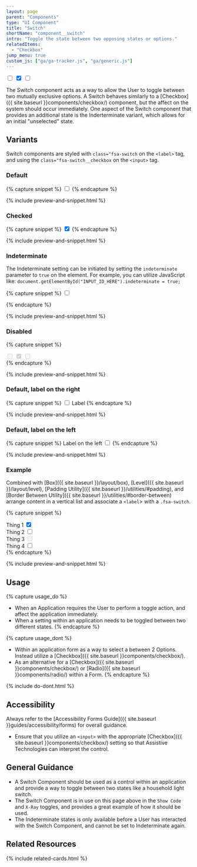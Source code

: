 ```yaml
---
layout: page
parent: "Components"
type: "UI Component"
title: "Switch"
shortName: "component__switch"
intro: "Toggle the state between two opposing states or options."
relatedItems:
  - "Checkbox"
jump_menu: true
custom_js: ["ga/ga-tracker.js", "ga/generic.js"]
---
```


<div class="ds-preview">
  <div class="fsa-level">
    <label class="fsa-switch">
      <input type="checkbox" class="fsa-switch__checkbox">
      <span class="fsa-switch__track"></span>
    </label>
    <label class="fsa-switch">
      <input checked type="checkbox" class="fsa-switch__checkbox">
      <span class="fsa-switch__track"></span>
    </label>
    <label class="fsa-switch">
      <input type="checkbox" class="fsa-switch__checkbox" id="switch-indeterminate-example__00">
      <span class="fsa-switch__track"></span>
    </label>
  </div>
  <script>
    document.getElementById("switch-indeterminate-example__00").indeterminate = true;
  </script>
</div>

The Switch component acts as a way to allow the User to toggle between two mutually exclusive options. A Switch behaves similarly to a [Checkbox]({{ site.baseurl }}components/checkbox/) component, but the affect on the system should occur immediately. One aspect of the Switch component that provides an additional state is the Inderterminate variant, which allows for an initial "unselected" state.

## Variants

Switch components are styled with `class="fsa-switch` on the `<label>` tag, and using the `class="fsa-switch__checkbox` on the `<input>` tag.

### Default

{% capture snippet %}
<label class="fsa-switch">
  <input type="checkbox" class="fsa-switch__checkbox" id="switch-example__123" name="switch-example__123">
  <span class="fsa-switch__track"></span>
</label>
{% endcapture %}

{% include preview-and-snippet.html %}

### Checked

{% capture snippet %}
<label class="fsa-switch">
  <input checked type="checkbox" class="fsa-switch__checkbox" id="switch-example__456" name="switch-example__456">
  <span class="fsa-switch__track"></span>
</label>
{% endcapture %}

{% include preview-and-snippet.html %}

### Indeterminate

The Indeterminate setting can be initiated by setting the `indeterminate` parameter to `true` on the element. For example, you can utilize JavaScript like: `document.getElementById("INPUT_ID_HERE").indeterminate = true;`

{% capture snippet %}
<label class="fsa-switch">
  <input type="checkbox" class="fsa-switch__checkbox" id="checkbox-indeterminate-example__01" name="checkbox-indeterminate-example__01">
  <span class="fsa-switch__track"></span>
</label>
<script>
  document.getElementById("checkbox-indeterminate-example__01").indeterminate = true;
</script>
{% endcapture %}

{% include preview-and-snippet.html %}

### Disabled
{% capture snippet %}
<div class="fsa-level">
  <label class="fsa-switch">
    <input disabled type="checkbox" class="fsa-switch__checkbox">
    <span class="fsa-switch__track"></span>
  </label>
  <label class="fsa-switch">
    <input checked disabled type="checkbox" class="fsa-switch__checkbox">
    <span class="fsa-switch__track"></span>
  </label>
  <label class="fsa-switch">
    <input type="checkbox" class="fsa-switch__checkbox" id="checkbox-indeterminate-example__02" disabled>
    <span class="fsa-switch__track"></span>
  </label>
</div>
<script>
  document.getElementById("checkbox-indeterminate-example__02").indeterminate = true;
</script>
{% endcapture %}

{% include preview-and-snippet.html %}

### Default, label on the right

{% capture snippet %}
<span class="fsa-level fsa-level--inline">
  <label class="fsa-switch">
    <input type="checkbox" class="fsa-switch__checkbox" id="switch-example__wy7" name="switch-example__wy7">
    <span class="fsa-switch__track"></span>
  </label>
  <label for="switch-example__wy7">Label</label>
</span>
{% endcapture %}

{% include preview-and-snippet.html %}

### Default, label on the left

{% capture snippet %}
<span class="fsa-level fsa-level--inline">
  <label for="switch-example__hghg7s_1">Label on the left</label>
  <label class="fsa-switch">
    <input type="checkbox" class="fsa-switch__checkbox" id="switch-example__hghg7s_1" name="switch-example__hghg7s_1">
    <span class="fsa-switch__track"></span>
  </label>
</span>
{% endcapture %}

{% include preview-and-snippet.html %}

### Example
Combined with [Box]({{ site.baseurl }}/layout/box), [Level]({{ site.baseurl }}/layout/level), [Padding Utility]({{ site.baseurl }}/utilities/#padding), and [Border Between Utility]({{ site.baseurl }}/utilities/#border-between) arrange content in a vertical list and associate a `<label`> with a `.fsa-switch`.

{% capture snippet %}
<div class="fsa-grid">
  <div class="fsa-grid__1 fsa-grid__1/3@m">
    <div class="fsa-box fsa-p--none fsa-border-between-horizontal--xxs">
      <div class="fsa-level fsa-level--justify-between fsa-p--xs fsa-p-l--s fsa-p-r--s">
        <label for="switch-thing__01">Thing 1</label>
        <label class="fsa-switch">
          <input type="checkbox" class="fsa-switch__checkbox" id="switch-thing__01" name="switch-thing__01" checked="">
          <span class="fsa-switch__track"></span>
        </label>
      </div>
      <div class="fsa-level fsa-level--justify-between fsa-p--xs fsa-p-l--s fsa-p-r--s">
        <label for="switch-thing__02">Thing 2</label>
        <label class="fsa-switch">
          <input type="checkbox" class="fsa-switch__checkbox" id="switch-thing__02" name="switch-thing__02">
          <span class="fsa-switch__track"></span>
        </label>
      </div>
      <div class="fsa-level fsa-level--justify-between fsa-p--xs fsa-p-l--s fsa-p-r--s">
        <label for="switch-thing__03">Thing 3</label>
        <label class="fsa-switch">
          <input type="checkbox" class="fsa-switch__checkbox" id="switch-thing__03" name="switch-thing__03" disabled="">
          <span class="fsa-switch__track"></span>
        </label>
      </div>
      <div class="fsa-level fsa-level--justify-between fsa-p--xs fsa-p-l--s fsa-p-r--s">
        <label for="switch-thing__04">Thing 4</label>
        <label class="fsa-switch">
          <input type="checkbox" class="fsa-switch__checkbox" id="switch-thing__04" name="switch-thing__04">
          <span class="fsa-switch__track"></span>
        </label>
      </div>
    </div>
  </div>
</div>
{% endcapture %}

{% include preview-and-snippet.html %}

## Usage

{% capture usage_do %}
* When an Application requires the User to perform a toggle action, and affect the application immediately.
* When a setting within an application needs to be toggled between two different states.
{% endcapture %}

{% capture usage_dont %}
* Within an application form as a way to select a between 2 Options. Instead utilize a [Checkbox]({{ site.baseurl }}components/checkbox/).
* As an alternative for a [Checkbox]({{ site.baseurl }}components/checkbox/) or [Radio]({{ site.baseurl }}components/radio/) within a Form.
{% endcapture %}

{% include do-dont.html %}

## Accessibility

Always refer to the [Accessibility Forms Guide]({{ site.baseurl }}guides/accessibility/forms) for overall guidance.

* Ensure that you utilize an `<input>` with the appropriate [Checkbox]({{ site.baseurl }}components/checkbox/) setting so that Assistive Technologies can interpret the control.

## General Guidance

* A Switch Component should be used as a control within an application and provide a way to toggle between two states like a household light switch.
* The Switch Component is in use on this page above in the `Show Code` and `X-Ray` toggles, and provides a great example of how it should be used.
* The Indeterminate states is only available before a User has interacted with the Switch Component, and cannot be set to Indeterminate again.

## Related Resources

{% include related-cards.html %}

